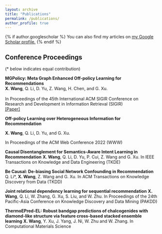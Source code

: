 ```yaml
---
layout: archive
title: "Publications"
permalink: /publications/
author_profile: true
---
```


{% if author.googlescholar %}
  You can also find my articles on <u><a href="{{author.googlescholar}}">my Google Scholar profile</a>.</u>
{% endif %}

<!-- {% include base_path %}

{% for post in site.publications reversed %}
  {% include archive-single.html %}
{% endfor %} -->

Conference Proceedings
------
(\* below indicates equal contribution)

<strong>MGPolicy: Meta Graph Enhanced Off-policy Learning for Recommendations</strong>
<br>
<strong>X. Wang</strong>, Q. Li, D. Yu, Z. Wang, H. Chen, and G. Xu.  
<br>
In Proceedings of the 45th International ACM SIGIR Conference on Research and Development in Information Retrieval (SIGIR)
<br>
[[Paper]](https://dl.acm.org/doi/abs/10.1145/3477495.3532021)

<strong>Off-policy Learning over Heterogeneous Information for Recommendation</strong>

<strong>X. Wang</strong>, Q. Li, D. Yu, and G. Xu.

In Proceedings of the ACM Web Conference 2022 (WWW)

<strong>Causal Disentanglement for Semantics-Aware Intent Learning in Recommendation</strong>
<strong>X. Wang</strong>, Q. Li, D. Yu, P. Cui, Z. Wang and G. Xu. 
In IEEE Transactions on Knowledge and Data Engineering (TKDE)

<strong>Be Causal: De-biasing Social Network Confounding in Recommendation</strong>
Q. Li\*, <strong>X. Wang</strong>, Z. Wang and G. Xu.
In ACM Transactions on Knowledge Discovery from Data (TKDD)

<strong>Joint relational dependency learning for sequential recommendation</strong>
<strong>X. Wang</strong>, Q. Li, W. Zhang, G. Xu, S. Liu, and W. Zhu.
In Proceedings of the 24th Pacific-Asia Conference on Knowledge Discovery and Data Mining (PAKDD)

<strong>ThermoEPred-EL: Robust bandgap predictions of chalcogenides with diamond-like structure via feature cross-based stacked ensemble learning</strong>
<strong>X. Wang</strong>, Y. Xu, J. Yang, J. Ni, W. Zhu and W. Zhang.
In Computational Materials Science
